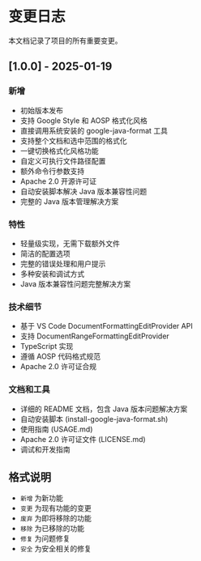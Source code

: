 # 变更日志

本文档记录了项目的所有重要变更。

## [1.0.0] - 2025-01-19

### 新增

- 初始版本发布
- 支持 Google Style 和 AOSP 格式化风格
- 直接调用系统安装的 google-java-format 工具
- 支持整个文档和选中范围的格式化
- 一键切换格式化风格功能
- 自定义可执行文件路径配置
- 额外命令行参数支持
- Apache 2.0 开源许可证
- 自动安装脚本解决 Java 版本兼容性问题
- 完整的 Java 版本管理解决方案

### 特性

- 轻量级实现，无需下载额外文件
- 简洁的配置选项
- 完整的错误处理和用户提示
- 多种安装和调试方式
- Java 版本兼容性问题完整解决方案

### 技术细节

- 基于 VS Code DocumentFormattingEditProvider API
- 支持 DocumentRangeFormattingEditProvider
- TypeScript 实现
- 遵循 AOSP 代码格式规范
- Apache 2.0 许可证合规

### 文档和工具

- 详细的 README 文档，包含 Java 版本问题解决方案
- 自动安装脚本 (install-google-java-format.sh)
- 使用指南 (USAGE.md)
- Apache 2.0 许可证文件 (LICENSE.md)
- 调试和开发指南

## 格式说明

- `新增` 为新功能
- `变更` 为现有功能的变更
- `废弃` 为即将移除的功能
- `移除` 为已移除的功能
- `修复` 为问题修复
- `安全` 为安全相关的修复
